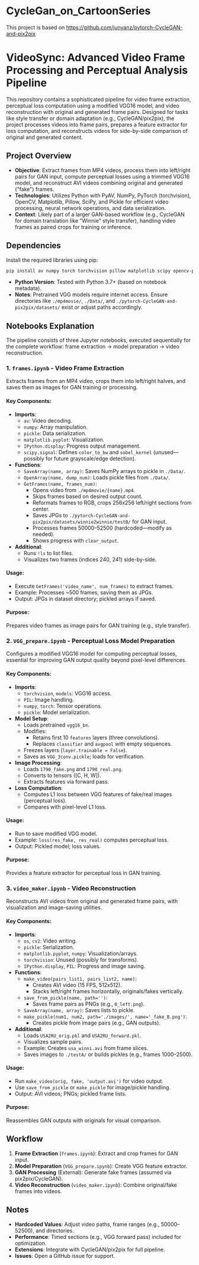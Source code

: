 # CycleGan_on_CartoonSeries
This project is based on https://github.com/junyanz/pytorch-CycleGAN-and-pix2pix


# VideoSync: Advanced Video Frame Processing and Perceptual Analysis Pipeline

This repository contains a sophisticated pipeline for video frame extraction, perceptual loss computation using a modified VGG16 model, and video reconstruction with original and generated frame pairs. Designed for tasks like style transfer or domain adaptation (e.g., CycleGAN/pix2pix), the project processes videos into frame pairs, prepares a feature extractor for loss computation, and reconstructs videos for side-by-side comparison of original and generated content.

## Project Overview

- **Objective**: Extract frames from MP4 videos, process them into left/right pairs for GAN input, compute perceptual losses using a trimmed VGG16 model, and reconstruct AVI videos combining original and generated ("fake") frames.
- **Technologies**: Utilizes Python with PyAV, NumPy, PyTorch (torchvision), OpenCV, Matplotlib, Pillow, SciPy, and Pickle for efficient video processing, neural network operations, and data serialization.
- **Context**: Likely part of a larger GAN-based workflow (e.g., CycleGAN for domain translation like "Winnie" style transfer), handling video frames as paired crops for training or inference.

## Dependencies

Install the required libraries using pip:

```bash
pip install av numpy torch torchvision pillow matplotlib scipy opencv-python ipython
```

- **Python Version**: Tested with Python 3.7+ (based on notebook metadata).
- **Notes**: Pretrained VGG models require internet access. Ensure directories like `./mp4movie/`, `./Data/`, and `./pytorch-CycleGAN-and-pix2pix/datasets/` exist or adjust paths accordingly.

## Notebooks Explanation

The pipeline consists of three Jupyter notebooks, executed sequentially for the complete workflow: frame extraction → model preparation → video reconstruction.

### 1. `frames.ipynb` - Video Frame Extraction

Extracts frames from an MP4 video, crops them into left/right halves, and saves them as images for GAN training or processing.

#### Key Components:
- **Imports**:
  - `av`: Video decoding.
  - `numpy`: Array manipulation.
  - `pickle`: Data serialization.
  - `matplotlib.pyplot`: Visualization.
  - `IPython.display`: Progress output management.
  - `scipy.signal`: Defines `color_to_bw` and `sobel_kernel` (unused—possibly for future grayscale/edge detection).
- **Functions**:
  - `SaveArray(name, array)`: Saves NumPy arrays to pickle in `./Data/`.
  - `OpenArray(name, dump_num)`: Loads pickle files from `./Data/`.
  - `GetFrames(name, frames_num)`:
    - Opens video from `./mp4movie/{name}.mp4`.
    - Skips frames based on desired output count.
    - Reformats frames to RGB, crops 256x256 left/right sections from center.
    - Saves JPGs to `./pytorch-CycleGAN-and-pix2pix/datasets/winnie2winnie/testB/` for GAN input.
    - Processes frames 50000–52500 (hardcoded—modify as needed).
    - Shows progress with `clear_output`.
- **Additional**:
  - Runs `!ls` to list files.
  - Visualizes two frames (indices 240, 241) side-by-side.

#### Usage:
- Execute `GetFrames('video_name', num_frames)` to extract frames.
- Example: Processes ~500 frames, saving them as JPGs.
- Output: JPGs in dataset directory; pickled arrays if saved.

#### Purpose:
Prepares video frames as image pairs for GAN training (e.g., style transfer).

### 2. `VGG_prepare.ipynb` - Perceptual Loss Model Preparation

Configures a modified VGG16 model for computing perceptual losses, essential for improving GAN output quality beyond pixel-level differences.

#### Key Components:
- **Imports**:
  - `torchvision`, `models`: VGG16 access.
  - `PIL`: Image handling.
  - `numpy`, `torch`: Tensor operations.
  - `pickle`: Model serialization.
- **Model Setup**:
  - Loads pretrained `vgg16_bn`.
  - Modifies:
    - Retains first 10 `features` layers (three convolutions).
    - Replaces `classifier` and `avgpool` with empty sequences.
  - Freezes layers (`layer.trainable = False`).
  - Saves as `VGG_3conv.pickle`; loads for verification.
- **Image Processing**:
  - Loads `1790_fake.png` and `1790_real.png`.
  - Converts to tensors ([C, H, W]).
  - Extracts features via forward pass.
- **Loss Computation**:
  - Computes L1 loss between VGG features of fake/real images (perceptual loss).
  - Compares with pixel-level L1 loss.

#### Usage:
- Run to save modified VGG model.
- Example: `loss(res_fake, res_real)` computes perceptual loss.
- Output: Pickled model; loss values.

#### Purpose:
Provides a feature extractor for perceptual loss in GAN training.

### 3. `video_maker.ipynb` - Video Reconstruction

Reconstructs AVI videos from original and generated frame pairs, with visualization and image-saving utilities.

#### Key Components:
- **Imports**:
  - `os`, `cv2`: Video writing.
  - `pickle`: Serialization.
  - `matplotlib.pyplot`, `numpy`: Visualization/arrays.
  - `torchvision`: Unused (possibly for transforms).
  - `IPython.display`, `PIL`: Progress and image saving.
- **Functions**:
  - `make_video(pairs_list1, pairs_list2, name)`:
    - Creates AVI video (15 FPS, 512x512).
    - Stacks left/right frames horizontally, originals/fakes vertically.
  - `save_from_pickle(name, path='')`:
    - Saves frame pairs as PNGs (e.g., `0_left.png`).
  - `SaveArray(name, array)`: Saves lists to pickle.
  - `make_pickle(num1, num2, path='./images/', name='_fake_B.png')`:
    - Creates pickle from image pairs (e.g., GAN outputs).
- **Additional**:
  - Loads `USA2RU_orig.pkl` and `USA2RU_forward.pkl`.
  - Visualizes sample pairs.
  - Example: Creates `usa_winni.avi` from frame slices.
  - Saves images to `./testA/` or builds pickles (e.g., frames 1000–2500).

#### Usage:
- Run `make_video(orig, fake, 'output.avi')` for video output.
- Use `save_from_pickle` or `make_pickle` for image/pickle handling.
- Output: AVI videos; PNGs; pickled frame lists.

#### Purpose:
Reassembles GAN outputs with originals for visual comparison.

## Workflow

1. **Frame Extraction** (`frames.ipynb`): Extract and crop frames for GAN input.
2. **Model Preparation** (`VGG_prepare.ipynb`): Create VGG feature extractor.
3. **GAN Processing** (External): Generate fake frames (assumed via pix2pix/CycleGAN).
4. **Video Reconstruction** (`video_maker.ipynb`): Combine original/fake frames into videos.

## Notes
- **Hardcoded Values**: Adjust video paths, frame ranges (e.g., 50000–52500), and directories.
- **Performance**: Timed sections (e.g., VGG forward pass) included for optimization.
- **Extensions**: Integrate with CycleGAN/pix2pix for full pipeline.
- **Issues**: Open a GitHub issue for support.
